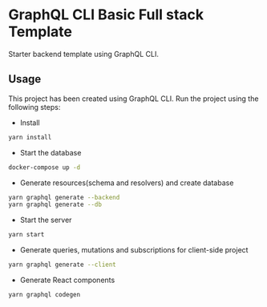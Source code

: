 # GraphQL CLI Basic Full stack Template

Starter backend template using GraphQL CLI.

## Usage

This project has been created using GraphQL CLI. Run the project using the following steps:

- Install

```sh
yarn install
```

- Start the database

```sh
docker-compose up -d
```

- Generate resources(schema and resolvers) and create database

```sh
yarn graphql generate --backend
yarn graphql generate --db
```

- Start the server

```sh
yarn start
```

- Generate queries, mutations and subscriptions for client-side project

```sh
yarn graphql generate --client
```

- Generate React components

```sh
yarn graphql codegen
```

